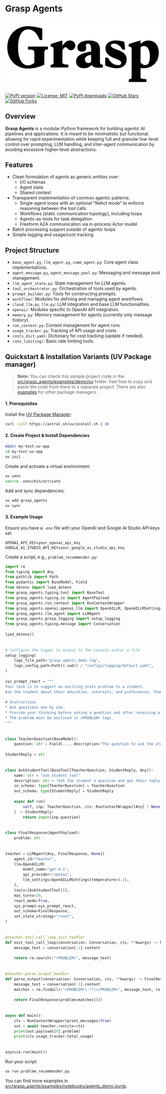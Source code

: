 # Grasp Agents

<br/>
<picture>
  <source srcset="./.assets/grasp-dark.svg" media="(prefers-color-scheme: dark)">
  <img src="./.assets/grasp.svg" alt="Grasp Agents"/>
</picture>
<br/>
<br/>

[![PyPI version](https://badge.fury.io/py/grasp_agents.svg)](https://badge.fury.io/py/grasp-agents)
[![License: MIT](https://img.shields.io/badge/license-MIT-yellow?style=flat-square)](https://mit-license.org/)
[![PyPI downloads](https://img.shields.io/pypi/dm/grasp-agents?style=flat-square)](https://pypi.org/project/grasp-agents/)
[![GitHub Stars](https://img.shields.io/github/stars/grasp-technologies/grasp-agents?style=social)](https://github.com/grasp-technologies/grasp-agents/stargazers)
[![GitHub Forks](https://img.shields.io/github/forks/grasp-technologies/grasp-agents?style=social)](https://github.com/grasp-technologies/grasp-agents/network/members)

## Overview

**Grasp Agents** is a modular Python framework for building agentic AI pipelines and applications. It is meant to be minimalistic but functional, allowing for rapid experimentation while keeping full and granular low-level control over prompting, LLM handling, and inter-agent communication by avoiding excessive higher-level abstractions.

## Features

- Clean formulation of agents as generic entities over:
  - I/O schemas
  - Agent state
  - Shared context
- Transparent implementation of common agentic patterns:
  - Single-agent loops with an optional "ReAct mode" to enforce reasoning between the tool calls
  - Workflows (static communication topology), including loops
  - Agents-as-tools for task delegation
  - Freeform A2A communication via in-process Actor model
- Batch processing support outside of agentic loops
- Simple logging and usage/cost tracking

## Project Structure

- `base_agent.py`, `llm_agent.py`, `comm_agent.py`: Core agent class implementations.
- `agent_message.py`, `agent_message_pool.py`: Messaging and message pool management.
- `llm_agent_state.py`: State management for LLM agents.
- `tool_orchestrator.py`: Orchestration of tools used by agents.
- `prompt_builder.py`: Tools for constructing prompts.
- `workflow/`: Modules for defining and managing agent workflows.
- `cloud_llm.py`, `llm.py`: LLM integration and base LLM functionalities.
- `openai/`: Modules specific to OpenAI API integration.
- `memory.py`: Memory management for agents (currently only message history).
- `run_context.py`: Context management for agent runs.
- `usage_tracker.py`: Tracking of API usage and costs.
- `costs_dict.yaml`: Dictionary for cost tracking (update if needed).
- `rate_limiting/`: Basic rate limiting tools.

## Quickstart & Installation Variants (UV Package manager)

> **Note:** You can check this sample project code in the [src/grasp_agents/examples/demo/uv](src/grasp_agents/examples/demo/uv) folder. Feel free to copy and paste the code from there to a separate project. There are also [examples](src/grasp_agents/examples/demo/) for other package managers.

#### 1. Prerequisites

Install the [UV Package Manager](https://github.com/astral-sh/uv):

```bash
curl -LsSf https://astral.sh/uv/install.sh | sh
```

#### 2. Create Project & Install Dependencies

```bash
mkdir my-test-uv-app
cd my-test-uv-app
uv init .
```

Create and activate a virtual environment:

```bash
uv venv
source .venv/bin/activate
```

Add and sync dependencies:

```bash
uv add grasp_agents
uv sync
```

#### 3. Example Usage

Ensure you have a `.env` file with your OpenAI and Google AI Studio API keys set

```
OPENAI_API_KEY=your_openai_api_key
GOOGLE_AI_STUDIO_API_KEY=your_google_ai_studio_api_key
```

Create a script, e.g., `problem_recommender.py`:

```python
import re
from typing import Any
from pathlib import Path
from pydantic import BaseModel, Field
from dotenv import load_dotenv
from grasp_agents.typing.tool import BaseTool
from grasp_agents.typing.io import AgentPayload
from grasp_agents.run_context import RunContextWrapper
from grasp_agents.openai.openai_llm import OpenAILLM, OpenAILLMSettings
from grasp_agents.llm_agent import LLMAgent
from grasp_agents.grasp_logging import setup_logging
from grasp_agents.typing.message import Conversation

load_dotenv()


# Configure the logger to output to the console and/or a file
setup_logging(
    logs_file_path="grasp_agents_demo.log",
    logs_config_path=Path().cwd() / "configs/logging/default.yaml",
)

sys_prompt_react = """
Your task is to suggest an exciting stats problem to a student.
Ask the student about their education, interests, and preferences, then suggest a problem tailored to them.

# Instructions
* Ask questions one by one.
* Provide your thinking before asking a question and after receiving a reply.
* The problem must be enclosed in <PROBLEM> tags.
"""


class TeacherQuestion(BaseModel):
    question: str = Field(..., description="The question to ask the student.")

StudentReply = str


class AskStudentTool(BaseTool[TeacherQuestion, StudentReply, Any]):
    name: str = "ask_student_tool"
    description: str = "Ask the student a question and get their reply."
    in_schema: type[TeacherQuestion] = TeacherQuestion
    out_schema: type[StudentReply] = StudentReply

    async def run(
        self, inp: TeacherQuestion, ctx: RunContextWrapper[Any] | None = None
    ) -> StudentReply:
        return input(inp.question)


class FinalResponse(AgentPayload):
    problem: str


teacher = LLMAgent[Any, FinalResponse, None](
    agent_id="teacher",
    llm=OpenAILLM(
        model_name="gpt-4.1",
        api_provider="openai",
        llm_settings=OpenAILLMSettings(temperature=0.1),
    ),
    tools=[AskStudentTool()],
    max_turns=20,
    react_mode=True,
    sys_prompt=sys_prompt_react,
    out_schema=FinalResponse,
    set_state_strategy="reset",
)


@teacher.tool_call_loop_exit_handler
def exit_tool_call_loop(conversation: Conversation, ctx, **kwargs) -> None:
    message_text = conversation[-1].content

    return re.search(r"<PROBLEM>", message_text)


@teacher.parse_output_handler
def parse_output(conversation: Conversation, ctx, **kwargs) -> FinalResponse:
    message_text = conversation[-1].content
    matches = re.findall(r"<PROBLEM>(.*?)</PROBLEM>", message_text, re.DOTALL)

    return FinalResponse(problem=matches[0])


async def main():
    ctx = RunContextWrapper(print_messages=True)
    out = await teacher.run(ctx=ctx)
    print(out.payloads[0].problem)
    print(ctx.usage_tracker.total_usage)


asyncio.run(main())
```

Run your script:

```bash
uv run problem_recommender.py
```

You can find more examples in [src/grasp_agents/examples/notebooks/agents_demo.ipynb](src/grasp_agents/examples/notebooks/agents_demo.ipynb).
